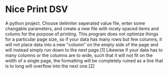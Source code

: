 # Nice Print DSV
A python project. Choose delimiter seperated value file, enter some changable parameters, and create a new file with nicely spaced items and colums for the purpose of printing. This program does not optimize things for a particular page size, so if your data has many rows but few columns, it will not place data into a new "column" on the empty side of the page and will instead simply run down to the next page.[1] Likewise if your data has to many columns or the columns are to wide, such that it will not fit on the width of a single page, the formatting will be completely ruined as a line that is to long will overflow into the next one.[2]


